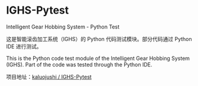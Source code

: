 # IGHS-Pytest
Intelligent Gear Hobbing System - Python Test

这是智能滚齿加工系统（IGHS）的 Python 代码测试模块。部分代码通过 Python IDE 进行测试。

This is the Python code test module of the Intelligent Gear Hobbing System (IGHS). Part of the code was tested through the Python IDE.

项目地址：<a href="https://github.com/kaluojushi/IGHS-Pytest" target="_blank">kaluojushi / IGHS-Pytest</a>
